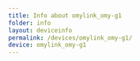 ```yaml
---
title: Info about omylink_omy-g1
folder: info
layout: deviceinfo
permalink: /devices/omylink_omy-g1/
device: omylink_omy-g1
---
```

